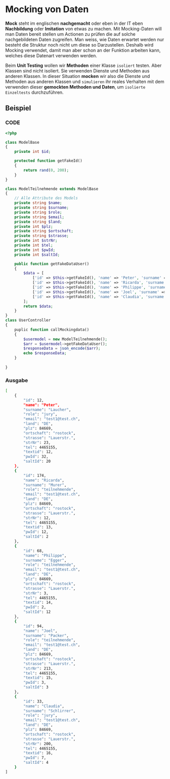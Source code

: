 # Mocking von Daten

**Mock** steht im englischen **nachgemacht** oder eben in der IT eben **Nachbildung** oder **Imitation** von etwas zu machen. Mit Mocking-Daten will man Daten bereit stellen um Actionen zu prüfen die auf solche nachgebildeten Daten zugreifen. Man weiss, wie Daten erwartet werden nur besteht die Struktur noch nicht um diese so Darzustellen. Deshalb wird Mocking verwendet, damit man aber schon an der Funktion arbeiten kann, welches diese Datenart verwenden werden.

Beim **Unit Testing** wollen wir **Methoden** einer Klasse ``isoliert`` testen. Aber Klassen sind nicht isoliert. Sie verwenden Dienste und Methoden aus anderen Klassen. In dieser Situation **mocken** wir also die Dienste und Methoden aus anderen Klassen und ``simulieren`` ihr reales Verhalten mit dem verwenden dieser **gemockten Methoden und Daten**, um ``isolierte Einzeltests`` durchzuführen.

## Beispiel

<!-- tabs:start -->

### **CODE**

```php
<?php

class ModelBase
{
    private int $id;

    protected function getFakeId()
    {
        return rand(0, 200);
    }
}

class ModelTeilnehmende extends ModelBase
{
    // Alle Attribute des Models
    private string $name;
    private string $surname;
    private string $role;
    private string $email;
    private string $land;
    private int $plz;
    private string $ortschaft;
    private string $strasse;
    private int $strNr;
    private int $tel;
    private int $pwId;
    private int $saltId;

    public function getFakeDataUser()
    {
        $data = [
            ['id' => $this->getFakeId(), 'name' => 'Peter', 'surname' => 'Laucher', 'role' => 'jury', 'email' => 'test1@test.ch', 'land' => 'DE', 'plz' => 84669, 'ortschaft' => 'rostock', 'strasse' => 'Lauerstr.', 'strNr' => 23, 'tel' => 4465155, 'textid' => 12, 'pwId' => 32, 'saltId' => 20],
            ['id' => $this->getFakeId(), 'name' => 'Ricarda', 'surname' => 'Murer', 'role' => 'teilnehmende', 'email' => 'test1@test.ch', 'land' => 'DE', 'plz' => 84669, 'ortschaft' => 'rostock', 'strasse' => 'Lauerstr.', 'strNr' => 12, 'tel' => 4465155, 'textid' => 13, 'pwId' => 12, 'saltId' => 2],
            ['id' => $this->getFakeId(), 'name' => 'Philippe', 'surname' => 'Egger', 'role' => 'teilnehmende', 'email' => 'test1@test.ch', 'land' => 'DE', 'plz' => 84669, 'ortschaft' => 'rostock', 'strasse' => 'Lauerstr.', 'strNr' => 3, 'tel' => 4465155, 'textid' => 14, 'pwId' => 2, 'saltId' => 12],
            ['id' => $this->getFakeId(), 'name' => 'Joel', 'surname' => 'Packer', 'role' => 'teilnehmende', 'email' => 'test1@test.ch', 'land' => 'DE', 'plz' => 84669, 'ortschaft' => 'rostock', 'strasse' => 'Lauerstr.', 'strNr' => 213, 'tel' => 4465155, 'textid' => 15, 'pwId' => 3, 'saltId' => 3],
            ['id' => $this->getFakeId(), 'name' => 'Claudia', 'surname' => 'Schlirrer', 'role' => 'jury', 'email' => 'test1@test.ch', 'land' => 'DE', 'plz' => 84669, 'ortschaft' => 'rostock', 'strasse' => 'Lauerstr.', 'strNr' => 200, 'tel' => 4465155, 'textid' => 16, 'pwId' => 7, 'saltId' => 4],
        ];
        return $data;
    }
}
class UserController 
{
    puplic function callMockingdata()
    {
        $usermodel = new ModelTeilnehmende();
        $arr = $usermodel->getFakeDataUser();
        $responseData = json_encode($arr);
        echo $responseData;
    }
    
}

```

### **Ausgabe**

```bash
[
    {
        "id": 12,
        "name": "Peter",
        "surname": "Laucher",
        "role": "jury",
        "email": "test1@test.ch",
        "land": "DE",
        "plz": 84669,
        "ortschaft": "rostock",
        "strasse": "Lauerstr.",
        "strNr": 23,
        "tel": 4465155,
        "textid": 12,
        "pwId": 32,
        "saltId": 20
    },
    {
        "id": 174,
        "name": "Ricarda",
        "surname": "Murer",
        "role": "teilnehmende",
        "email": "test1@test.ch",
        "land": "DE",
        "plz": 84669,
        "ortschaft": "rostock",
        "strasse": "Lauerstr.",
        "strNr": 12,
        "tel": 4465155,
        "textid": 13,
        "pwId": 12,
        "saltId": 2
    },
    {
        "id": 68,
        "name": "Philippe",
        "surname": "Egger",
        "role": "teilnehmende",
        "email": "test1@test.ch",
        "land": "DE",
        "plz": 84669,
        "ortschaft": "rostock",
        "strasse": "Lauerstr.",
        "strNr": 3,
        "tel": 4465155,
        "textid": 14,
        "pwId": 2,
        "saltId": 12
    },
    {
        "id": 94,
        "name": "Joel",
        "surname": "Packer",
        "role": "teilnehmende",
        "email": "test1@test.ch",
        "land": "DE",
        "plz": 84669,
        "ortschaft": "rostock",
        "strasse": "Lauerstr.",
        "strNr": 213,
        "tel": 4465155,
        "textid": 15,
        "pwId": 3,
        "saltId": 3
    },
    {
        "id": 33,
        "name": "Claudia",
        "surname": "Schlirrer",
        "role": "jury",
        "email": "test1@test.ch",
        "land": "DE",
        "plz": 84669,
        "ortschaft": "rostock",
        "strasse": "Lauerstr.",
        "strNr": 200,
        "tel": 4465155,
        "textid": 16,
        "pwId": 7,
        "saltId": 4
    }
]
```

<!-- tabs:end -->